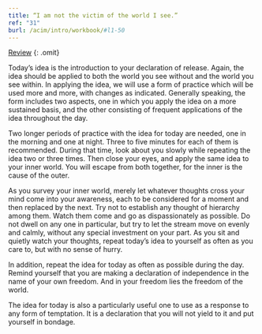 ```yaml
---
title: “I am not the victim of the world I see.”
ref: "31"
burl: /acim/intro/workbook/#l1-50
---
```


<a class="hide-review" href="/workbook/l057/#l031">Review</a>
{: .omit}

Today’s idea is the introduction to your declaration of release. Again,
the idea should be applied to both the world you see without and the
world you see within. In applying the idea, we will use a form of
practice which will be used more and more, with changes as indicated.
Generally speaking, the form includes two aspects, one in which you
apply the idea on a more sustained basis, and the other consisting of
frequent applications of the idea throughout the day.

Two longer periods of practice with the idea for today are needed, one
in the morning and one at night. Three to five minutes for each of them
is recommended. During that time, look about you slowly while repeating
the idea two or three times. Then close your eyes, and apply the same
idea to your inner world. You will escape from both together, for the
inner is the cause of the outer.

As you survey your inner world, merely let whatever thoughts cross your
mind come into your awareness, each to be considered for a moment and
then replaced by the next. Try not to establish any thought of hierarchy
among them. Watch them come and go as dispassionately as possible. Do
not dwell on any one in particular, but try to let the stream move on
evenly and calmly, without any special investment on your part. As you
sit and quietly watch your thoughts, repeat today’s idea to yourself as
often as you care to, but with no sense of hurry.

In addition, repeat the idea for today as often as possible during the
day. Remind yourself that you are making a declaration of independence
in the name of your own freedom. And in your freedom lies the freedom of
the world.

The idea for today is also a particularly useful one to use as a
response to any form of temptation. It is a declaration that you will
not yield to it and put yourself in bondage.

